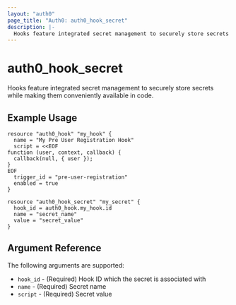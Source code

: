 ```yaml
---
layout: "auth0"
page_title: "Auth0: auth0_hook_secret"
description: |-
  Hooks feature integrated secret management to securely store secrets while making them conveniently available in code.
---
```


# auth0_hook_secret

Hooks feature integrated secret management to securely store secrets while making them conveniently available in code.

## Example Usage

```
resource "auth0_hook" "my_hook" {
  name = "My Pre User Registration Hook"
  script = <<EOF
function (user, context, callback) { 
  callback(null, { user }); 
}
EOF
  trigger_id = "pre-user-registration"
  enabled = true
}

resource "auth0_hook_secret" "my_secret" {
  hook_id = auth0_hook.my_hook.id
  name = "secret_name"
  value = "secret_value"
}
```

## Argument Reference

The following arguments are supported:

* `hook_id` - (Required) Hook ID which the secret is associated with
* `name` - (Required) Secret name
* `script` - (Required) Secret value